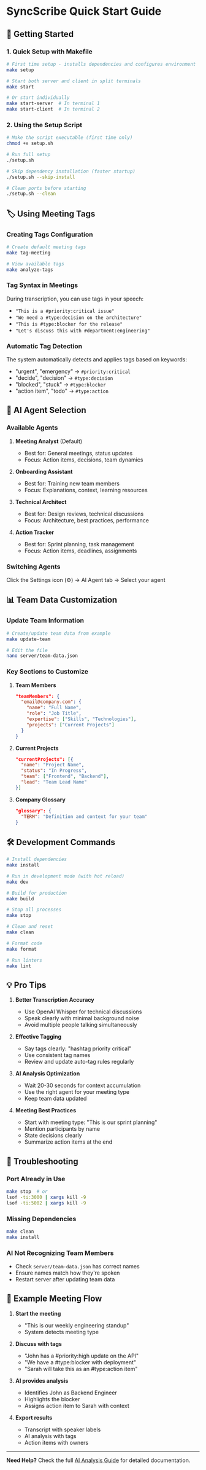 # SyncScribe Quick Start Guide

## 🚀 Getting Started

### 1. Quick Setup with Makefile

```bash
# First time setup - installs dependencies and configures environment
make setup

# Start both server and client in split terminals
make start

# Or start individually
make start-server  # In terminal 1
make start-client  # In terminal 2
```

### 2. Using the Setup Script

```bash
# Make the script executable (first time only)
chmod +x setup.sh

# Run full setup
./setup.sh

# Skip dependency installation (faster startup)
./setup.sh --skip-install

# Clean ports before starting
./setup.sh --clean
```

## 🏷️ Using Meeting Tags

### Creating Tags Configuration

```bash
# Create default meeting tags
make tag-meeting

# View available tags
make analyze-tags
```

### Tag Syntax in Meetings

During transcription, you can use tags in your speech:

- `"This is a #priority:critical issue"`
- `"We need a #type:decision on the architecture"`
- `"This is #type:blocker for the release"`
- `"Let's discuss this with #department:engineering"`

### Automatic Tag Detection

The system automatically detects and applies tags based on keywords:
- "urgent", "emergency" → `#priority:critical`
- "decide", "decision" → `#type:decision`
- "blocked", "stuck" → `#type:blocker`
- "action item", "todo" → `#type:action`

## 🤖 AI Agent Selection

### Available Agents

1. **Meeting Analyst** (Default)
   - Best for: General meetings, status updates
   - Focus: Action items, decisions, team dynamics

2. **Onboarding Assistant**
   - Best for: Training new team members
   - Focus: Explanations, context, learning resources

3. **Technical Architect**
   - Best for: Design reviews, technical discussions
   - Focus: Architecture, best practices, performance

4. **Action Tracker**
   - Best for: Sprint planning, task management
   - Focus: Action items, deadlines, assignments

### Switching Agents

Click the Settings icon (⚙️) → AI Agent tab → Select your agent

## 📊 Team Data Customization

### Update Team Information

```bash
# Create/update team data from example
make update-team

# Edit the file
nano server/team-data.json
```

### Key Sections to Customize

1. **Team Members**
   ```json
   "teamMembers": {
     "email@company.com": {
       "name": "Full Name",
       "role": "Job Title",
       "expertise": ["Skills", "Technologies"],
       "projects": ["Current Projects"]
     }
   }
   ```

2. **Current Projects**
   ```json
   "currentProjects": [{
     "name": "Project Name",
     "status": "In Progress",
     "team": ["Frontend", "Backend"],
     "lead": "Team Lead Name"
   }]
   ```

3. **Company Glossary**
   ```json
   "glossary": {
     "TERM": "Definition and context for your team"
   }
   ```

## 🛠️ Development Commands

```bash
# Install dependencies
make install

# Run in development mode (with hot reload)
make dev

# Build for production
make build

# Stop all processes
make stop

# Clean and reset
make clean

# Format code
make format

# Run linters
make lint
```

## 💡 Pro Tips

1. **Better Transcription Accuracy**
   - Use OpenAI Whisper for technical discussions
   - Speak clearly with minimal background noise
   - Avoid multiple people talking simultaneously

2. **Effective Tagging**
   - Say tags clearly: "hashtag priority critical"
   - Use consistent tag names
   - Review and update auto-tag rules regularly

3. **AI Analysis Optimization**
   - Wait 20-30 seconds for context accumulation
   - Use the right agent for your meeting type
   - Keep team data updated

4. **Meeting Best Practices**
   - Start with meeting type: "This is our sprint planning"
   - Mention participants by name
   - State decisions clearly
   - Summarize action items at the end

## 🔧 Troubleshooting

### Port Already in Use
```bash
make stop  # or
lsof -ti:3000 | xargs kill -9
lsof -ti:5002 | xargs kill -9
```

### Missing Dependencies
```bash
make clean
make install
```

### AI Not Recognizing Team Members
- Check `server/team-data.json` has correct names
- Ensure names match how they're spoken
- Restart server after updating team data

## 📝 Example Meeting Flow

1. **Start the meeting**
   - "This is our weekly engineering standup"
   - System detects meeting type

2. **Discuss with tags**
   - "John has a #priority:high update on the API"
   - "We have a #type:blocker with deployment"
   - "Sarah will take this as an #type:action item"

3. **AI provides analysis**
   - Identifies John as Backend Engineer
   - Highlights the blocker
   - Assigns action item to Sarah with context

4. **Export results**
   - Transcript with speaker labels
   - AI analysis with tags
   - Action items with owners

---

**Need Help?** Check the full [AI Analysis Guide](AI_ANALYSIS_GUIDE.md) for detailed documentation. 